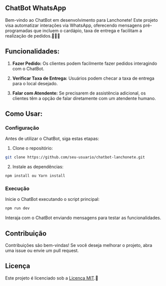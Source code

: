 ## ChatBot WhatsApp 

Bem-vindo ao ChatBot em desenvolvimento para Lanchonete! Este projeto visa automatizar interações via WhatsApp, oferecendo mensagens pré-programadas que incluem o cardápio, taxa de entrega e facilitam a realização de pedidos.🤖🍔📱

## Funcionalidades:

1. **Fazer Pedido:** Os clientes podem facilmente fazer pedidos interagindo com o ChatBot.

2. **Verificar Taxa de Entrega:** Usuários podem checar a taxa de entrega para o local desejado.

3. **Falar com Atendente:** Se precisarem de assistência adicional, os clientes têm a opção de falar diretamente com um atendente humano.

## Como Usar:

### Configuração

Antes de utilizar o ChatBot, siga estas etapas:

1. Clone o repositório:

```bash
git clone https://github.com/seu-usuario/chatbot-lanchonete.git
```

2. Instale as dependências:

```bash
npm install ou Yarn install
```

### Execução

Inicie o ChatBot executando o script principal:

```bash
npm run dev
```

Interaja com o ChatBot enviando mensagens para testar as funcionalidades.

## Contribuição

Contribuições são bem-vindas! Se você deseja melhorar o projeto, abra uma issue ou envie um pull request.

## Licença

Este projeto é licenciado sob a [Licença MIT](LICENSE).🚀